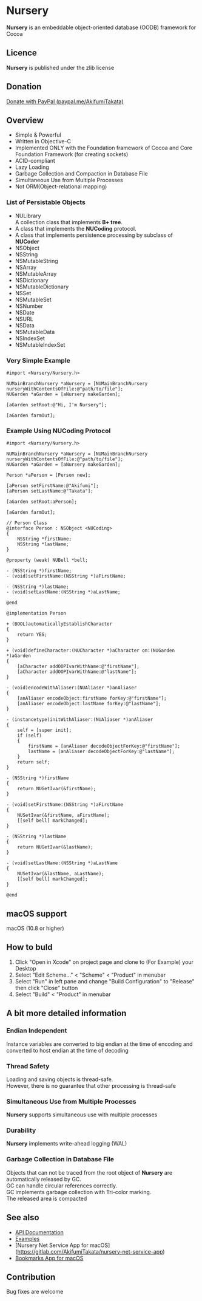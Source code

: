 # Nursery  
**Nursery** is an embeddable object-oriented database (OODB) framework for Cocoa

## Licence
**Nursery** is published under the zlib license

## Donation
[Donate with PayPal (paypal.me/AkifumiTakata)](https://paypal.me/AkifumiTakata)

## Overview
* Simple & Powerful
* Written in Objective-C
* Implemented ONLY with the Foundation framework of Cocoa and Core Foundation Framework (for creating sockets)
* ACID-compliant
* Lazy Loading
* Garbage Collection and Compaction in Database File
* Simultaneous Use from Multiple Processes
* Not ORM(Object-relational mapping)


### List of Persistable Objects
* NULibrary  
	A collection class that implements **B+ tree**.
* A class that implements the **NUCoding** protocol.
* A class that implements persistence processing by subclass of **NUCoder**
* NSObject
* NSString
* NSMutableString
* NSArray
* NSMutableArray
* NSDictionary
* NSMutableDictionary
* NSSet
* NSMutableSet
* NSNumber
* NSDate
* NSURL
* NSData
* NSMutableData
* NSIndexSet
* NSMutableIndexSet

### Very Simple Example 
```objc
#import <Nursery/Nursery.h>

NUMainBranchNursery *aNursery = [NUMainBranchNursery nurseryWithContentsOfFile:@"path/to/file"];
NUGarden *aGarden = [aNursery makeGarden];

[aGarden setRoot:@"Hi, I'm Nursery"];
    
[aGarden farmOut];
```

### Example Using NUCoding Protocol
```objc
#import <Nursery/Nursery.h>

NUMainBranchNursery *aNursery = [NUMainBranchNursery nurseryWithContentsOfFile:@"path/to/file"];
NUGarden *aGarden = [aNursery makeGarden];
    
Person *aPerson = [Person new];

[aPerson setFirstName:@"Akifumi"];
[aPerson setLastName:@"Takata"];

[aGarden setRoot:aPerson];
    
[aGarden farmOut];

// Person Class
@interface Person : NSObject <NUCoding>
{
    NSString *firstName;
    NSString *lastName;
}

@property (weak) NUBell *bell;

- (NSString *)firstName;
- (void)setFirstName:(NSString *)aFirstName;

- (NSString *)lastName;
- (void)setLastName:(NSString *)aLastName;

@end

@implementation Person

+ (BOOL)automaticallyEstablishCharacter
{
    return YES;
}

+ (void)defineCharacter:(NUCharacter *)aCharacter on:(NUGarden *)aGarden
{
    [aCharacter addOOPIvarWithName:@"firstName"];
    [aCharacter addOOPIvarWithName:@"lastName"];
}

- (void)encodeWithAliaser:(NUAliaser *)anAliaser
{
    [anAliaser encodeObject:firstName forKey:@"firstName"];
    [anAliaser encodeObject:lastName forKey:@"lastName"];
}

- (instancetype)initWithAliaser:(NUAliaser *)anAliaser
{
    self = [super init];
    if (self)
    {
        firstName = [anAliaser decodeObjectForKey:@"firstName"];
        lastName = [anAliaser decodeObjectForKey:@"lastName"];
    }
    return self;
}

- (NSString *)firstName
{
    return NUGetIvar(&firstName);
}

- (void)setFirstName:(NSString *)aFirstName
{
    NUSetIvar(&firstName, aFirstName);
    [[self bell] markChanged];
}

- (NSString *)lastName
{
    return NUGetIvar(&lastName);
}

- (void)setLastName:(NSString *)aLastName
{
    NUSetIvar(&lastName, aLastName);
    [[self bell] markChanged];
}

@end
```

## macOS support
macOS (10.8 or higher)

## How to buld
1. Click "Open in Xcode" on project page and clone to (For Example) your Desktop 
2. Select "Edit Scheme..." < "Scheme" < "Product" in menubar
3. Select "Run" in left pane and change "Build Configuration" to "Release" then click "Close" button
4. Select "Build" < "Product" in menubar

## A bit more detailed information
### Endian Independent
Instance variables are converted to big endian at the time of encoding and converted to host endian at the time of decoding

### Thread Safety
Loading and saving objects is thread-safe.  
However, there is no guarantee that other processing is thread-safe

### Simultaneous Use from Multiple Processes
**Nursery** supports simultaneous use with multiple processes

### Durability
**Nursery** implements write-ahead logging (WAL)

### Garbage Collection in Database File
Objects that can not be traced from the root object of **Nursery** are automatically released by GC.  
GC can handle circular references correctly.  
GC implements garbage collection with Tri-color marking.  
The released area is compacted 

## See also
* [API Documentation](https://gitlab.com/AkifumiTakata/documentation-for-nursery)  
* [Examples](https://gitlab.com/AkifumiTakata/examples-of-nursery)  
* [Nursery Net Service App for macOS] (https://gitlab.com/AkifumiTakata/nursery-net-service-app)
* [Bookmarks App for macOS](https://gitlab.com/AkifumiTakata/bookmarks)

## Contribution
Bug fixes are welcome

